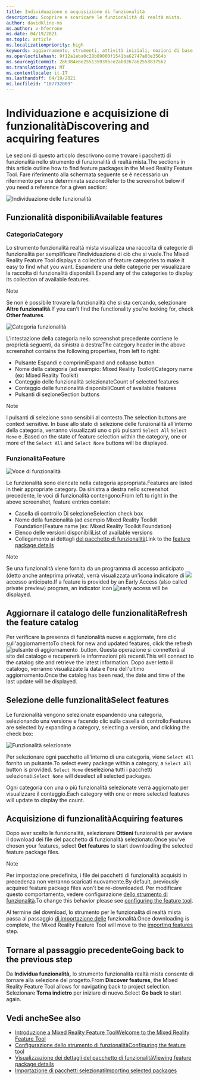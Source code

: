 ```yaml
---
title: Individuazione e acquisizione di funzionalità
description: Scoprire e scaricare le funzionalità di realtà mista.
author: davidkline-ms
ms.author: v-hferrone
ms.date: 04/19/2021
ms.topic: article
ms.localizationpriority: high
keywords: aggiornamento, strumenti, attività iniziali, nozioni di base, unity, visual studio, toolkit, visore VR realtà mista, visore VR di windows mixed reality, visore per realtà virtuale, installazione, Windows, HoloLens, emulatore, unreal, openxr
ms.openlocfilehash: 9f12a1eba0c28b89000f1541ba62747a03e3564b
ms.sourcegitcommit: 286384e6e255135939bce2ab0267a62558837562
ms.translationtype: MT
ms.contentlocale: it-IT
ms.lasthandoff: 04/19/2021
ms.locfileid: "107732009"
---
```

# <a name="discovering-and-acquiring-features"></a><span data-ttu-id="74bd6-104">Individuazione e acquisizione di funzionalità</span><span class="sxs-lookup"><span data-stu-id="74bd6-104">Discovering and acquiring features</span></span>

<span data-ttu-id="74bd6-105">Le sezioni di questo articolo descrivono come trovare i pacchetti di funzionalità nello strumento di funzionalità di realtà mista.</span><span class="sxs-lookup"><span data-stu-id="74bd6-105">The sections in this article outline how to find feature packages in the Mixed Reality Feature Tool.</span></span> <span data-ttu-id="74bd6-106">Fare riferimento alla schermata seguente se è necessario un riferimento per una determinata sezione:</span><span class="sxs-lookup"><span data-stu-id="74bd6-106">Refer to the screenshot below if you need a reference for a given section:</span></span>

![Individuazione delle funzionalità](images/FeatureToolDiscovery.png)

## <a name="available-features"></a><span data-ttu-id="74bd6-108">Funzionalità disponibili</span><span class="sxs-lookup"><span data-stu-id="74bd6-108">Available features</span></span>

### <a name="category"></a><span data-ttu-id="74bd6-109">Categoria</span><span class="sxs-lookup"><span data-stu-id="74bd6-109">Category</span></span>

<span data-ttu-id="74bd6-110">Lo strumento funzionalità realtà mista visualizza una raccolta di categorie di funzionalità per semplificare l'individuazione di ciò che si vuole.</span><span class="sxs-lookup"><span data-stu-id="74bd6-110">The Mixed Reality Feature Tool displays a collection of feature categories to make it easy to find what you want.</span></span> <span data-ttu-id="74bd6-111">Espandere una delle categorie per visualizzare la raccolta di funzionalità disponibili.</span><span class="sxs-lookup"><span data-stu-id="74bd6-111">Expand any of the categories to display its collection of available features.</span></span>

> [!NOTE]
> <span data-ttu-id="74bd6-112">Se non è possibile trovare la funzionalità che si sta cercando, selezionare **Altre funzionalità**.</span><span class="sxs-lookup"><span data-stu-id="74bd6-112">If you can't find the functionality you're looking for, check **Other features**.</span></span>

![Categoria funzionalità](images/FeatureCategory.png)

<span data-ttu-id="74bd6-114">L'intestazione della categoria nello screenshot precedente contiene le proprietà seguenti, da sinistra a destra:</span><span class="sxs-lookup"><span data-stu-id="74bd6-114">The category header in the above screenshot contains the following properties, from left to right:</span></span>

- <span data-ttu-id="74bd6-115">Pulsante Espandi e comprimi</span><span class="sxs-lookup"><span data-stu-id="74bd6-115">Expand and collapse button</span></span>
- <span data-ttu-id="74bd6-116">Nome della categoria (ad esempio: Mixed Reality Toolkit)</span><span class="sxs-lookup"><span data-stu-id="74bd6-116">Category name (ex: Mixed Reality Toolkit)</span></span>
- <span data-ttu-id="74bd6-117">Conteggio delle funzionalità selezionate</span><span class="sxs-lookup"><span data-stu-id="74bd6-117">Count of selected features</span></span>
- <span data-ttu-id="74bd6-118">Conteggio delle funzionalità disponibili</span><span class="sxs-lookup"><span data-stu-id="74bd6-118">Count of available features</span></span>
- <span data-ttu-id="74bd6-119">Pulsanti di sezione</span><span class="sxs-lookup"><span data-stu-id="74bd6-119">Section buttons</span></span>

> [!NOTE]
> <span data-ttu-id="74bd6-120">I pulsanti di selezione sono sensibili al contesto.</span><span class="sxs-lookup"><span data-stu-id="74bd6-120">The selection buttons are context sensitive.</span></span> <span data-ttu-id="74bd6-121">In base allo stato di selezione delle funzionalità all'interno della categoria, verranno visualizzati uno o più pulsanti `Select All` `Select None` e .</span><span class="sxs-lookup"><span data-stu-id="74bd6-121">Based on the state of feature selection within the category, one or more of the `Select All` and `Select None` buttons will be displayed.</span></span>

### <a name="feature"></a><span data-ttu-id="74bd6-122">Funzionalità</span><span class="sxs-lookup"><span data-stu-id="74bd6-122">Feature</span></span>

![Voce di funzionalità](images/FeatureEntry.png)

<span data-ttu-id="74bd6-124">Le funzionalità sono elencate nella categoria appropriata.</span><span class="sxs-lookup"><span data-stu-id="74bd6-124">Features are listed in their appropriate category.</span></span> <span data-ttu-id="74bd6-125">Da sinistra a destra nello screenshot precedente, le voci di funzionalità contengono:</span><span class="sxs-lookup"><span data-stu-id="74bd6-125">From left to right in the above screenshot, feature entries contain:</span></span>

- <span data-ttu-id="74bd6-126">Casella di controllo Di selezione</span><span class="sxs-lookup"><span data-stu-id="74bd6-126">Selection check box</span></span>
- <span data-ttu-id="74bd6-127">Nome della funzionalità (ad esempio Mixed Reality Toolkit Foundation)</span><span class="sxs-lookup"><span data-stu-id="74bd6-127">Feature name (ex: Mixed Reality Toolkit Foundation)</span></span>
- <span data-ttu-id="74bd6-128">Elenco delle versioni disponibili</span><span class="sxs-lookup"><span data-stu-id="74bd6-128">List of available versions</span></span>
- <span data-ttu-id="74bd6-129">Collegamento ai dettagli [del pacchetto di funzionalità](viewing-package-details.md)</span><span class="sxs-lookup"><span data-stu-id="74bd6-129">Link to the [feature package details](viewing-package-details.md)</span></span>

> [!NOTE]
> <span data-ttu-id="74bd6-130">Se una funzionalità viene fornita da un programma di accesso anticipato (detto anche anteprima privata), verrà visualizzata un'icona indicatore di ![ ](images/EarlyAccess.png) accesso anticipato.</span><span class="sxs-lookup"><span data-stu-id="74bd6-130">If a feature is provided by an Early Access (also called private preview) program, an indicator icon ![early access](images/EarlyAccess.png) will be displayed.</span></span>

## <a name="refresh-the-feature-catalog"></a><span data-ttu-id="74bd6-131">Aggiornare il catalogo delle funzionalità</span><span class="sxs-lookup"><span data-stu-id="74bd6-131">Refresh the feature catalog</span></span>

<span data-ttu-id="74bd6-132">Per verificare la presenza di funzionalità nuove e aggiornate, fare clic sull'aggiornamento</span><span class="sxs-lookup"><span data-stu-id="74bd6-132">To check for new and updated features, click the refresh</span></span> ![pulsante di aggiornamento](images/RefreshButton.png) <span data-ttu-id="74bd6-134">.</span><span class="sxs-lookup"><span data-stu-id="74bd6-134">button.</span></span> <span data-ttu-id="74bd6-135">Questa operazione si connetterà al sito del catalogo e recupererà le informazioni più recenti.</span><span class="sxs-lookup"><span data-stu-id="74bd6-135">This will connect to the catalog site and retrieve the latest information.</span></span> <span data-ttu-id="74bd6-136">Dopo aver letto il catalogo, verranno visualizzate la data e l'ora dell'ultimo aggiornamento.</span><span class="sxs-lookup"><span data-stu-id="74bd6-136">Once the catalog has been read, the date and time of the last update will be displayed.</span></span>

## <a name="select-features"></a><span data-ttu-id="74bd6-137">Selezione delle funzionalità</span><span class="sxs-lookup"><span data-stu-id="74bd6-137">Select features</span></span>

<span data-ttu-id="74bd6-138">Le funzionalità vengono selezionate espandendo una categoria, selezionando una versione e facendo clic sulla casella di controllo:</span><span class="sxs-lookup"><span data-stu-id="74bd6-138">Features are selected by expanding a category, selecting a version, and clicking the check box:</span></span>

![Funzionalità selezionate](images/SelectedFeatures.png)

<span data-ttu-id="74bd6-140">Per selezionare ogni pacchetto all'interno di una categoria, viene `Select All` fornito un pulsante.</span><span class="sxs-lookup"><span data-stu-id="74bd6-140">To select every package within a category, a `Select All` button is provided.</span></span> <span data-ttu-id="74bd6-141">`Select None` deseleziona tutti i pacchetti selezionati.</span><span class="sxs-lookup"><span data-stu-id="74bd6-141">`Select None` will deselect all selected packages.</span></span> 

<span data-ttu-id="74bd6-142">Ogni categoria con una o più funzionalità selezionate verrà aggiornato per visualizzare il conteggio.</span><span class="sxs-lookup"><span data-stu-id="74bd6-142">Each category with one or more selected features will update to display the count.</span></span>

## <a name="acquiring-features"></a><span data-ttu-id="74bd6-143">Acquisizione di funzionalità</span><span class="sxs-lookup"><span data-stu-id="74bd6-143">Acquiring features</span></span>

<span data-ttu-id="74bd6-144">Dopo aver scelto le funzionalità, selezionare **Ottieni** funzionalità per avviare il download dei file del pacchetto di funzionalità selezionato.</span><span class="sxs-lookup"><span data-stu-id="74bd6-144">Once you've chosen your features, select **Get features** to start downloading the selected feature package files.</span></span>

> [!NOTE]
> <span data-ttu-id="74bd6-145">Per impostazione predefinita, i file dei pacchetti di funzionalità acquisiti in precedenza non verranno scaricati nuovamente.</span><span class="sxs-lookup"><span data-stu-id="74bd6-145">By default, previously acquired feature package files won't be re-downloaded.</span></span> <span data-ttu-id="74bd6-146">Per modificare questo comportamento, vedere configurazione [dello strumento di funzionalità](configuring-feature-tool.md).</span><span class="sxs-lookup"><span data-stu-id="74bd6-146">To change this behavior please see [configuring the feature tool](configuring-feature-tool.md).</span></span>

<span data-ttu-id="74bd6-147">Al termine del download, lo strumento per le funzionalità di realtà mista passa al passaggio [di importazione delle](importing-features.md) funzionalità.</span><span class="sxs-lookup"><span data-stu-id="74bd6-147">Once downloading is complete, the Mixed Reality Feature Tool will move to the [importing features](importing-features.md) step.</span></span>

## <a name="going-back-to-the-previous-step"></a><span data-ttu-id="74bd6-148">Tornare al passaggio precedente</span><span class="sxs-lookup"><span data-stu-id="74bd6-148">Going back to the previous step</span></span>

<span data-ttu-id="74bd6-149">Da **Individua funzionalità,** lo strumento funzionalità realtà mista consente di tornare alla selezione del progetto.</span><span class="sxs-lookup"><span data-stu-id="74bd6-149">From **Discover features**, the Mixed Reality Feature Tool allows for navigating back to project selection.</span></span> <span data-ttu-id="74bd6-150">Selezionare **Torna indietro** per iniziare di nuovo.</span><span class="sxs-lookup"><span data-stu-id="74bd6-150">Select **Go back** to start again.</span></span>

## <a name="see-also"></a><span data-ttu-id="74bd6-151">Vedi anche</span><span class="sxs-lookup"><span data-stu-id="74bd6-151">See also</span></span>

- [<span data-ttu-id="74bd6-152">Introduzione a Mixed Reality Feature Tool</span><span class="sxs-lookup"><span data-stu-id="74bd6-152">Welcome to the Mixed Reality Feature Tool</span></span>](welcome-to-mr-feature-tool.md)
- [<span data-ttu-id="74bd6-153">Configurazione dello strumento di funzionalità</span><span class="sxs-lookup"><span data-stu-id="74bd6-153">Configuring the feature tool</span></span>](configuring-feature-tool.md)
- [<span data-ttu-id="74bd6-154">Visualizzazione dei dettagli del pacchetto di funzionalità</span><span class="sxs-lookup"><span data-stu-id="74bd6-154">Viewing feature package details</span></span>](viewing-package-details.md)
- [<span data-ttu-id="74bd6-155">Importazione di pacchetti selezionati</span><span class="sxs-lookup"><span data-stu-id="74bd6-155">Importing selected packages</span></span>](importing-features.md)
